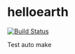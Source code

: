# helloearth

[![Build Status](https://travis-ci.org/kernel288/helloearth.svg?branch=master)](https://travis-ci.org/kernel288/helloearth)


Test auto make 
